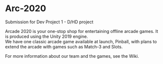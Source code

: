 # Arc-2020
Submission for Dev Project 1 - D/HD project

Arcade 2020 is your one-stop shop for entertaining offline arcade games.  It is produced using the Unity 2019 engine.  
We have one classic arcade game available at launch, Pinball, with plans to extend the arcade with games such as Match-3 and Slots.

For more information about our team and the games, see the Wiki.
